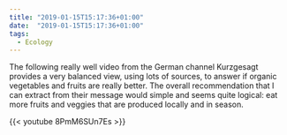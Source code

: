 ```yaml
---
title: "2019-01-15T15:17:36+01:00"
date:  "2019-01-15T15:17:36+01:00"
tags:
  - Ecology
---
```


The following really well video from the German channel Kurzgesagt provides a very balanced view, using lots of sources, to answer if organic vegetables and fruits are really better. The overall recommendation that I can extract from their message would simple and seems quite logical: eat more fruits and veggies that are produced locally and in season.

{{< youtube 8PmM6SUn7Es >}}
